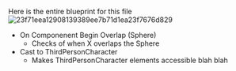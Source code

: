 Here is the entire blueprint for this file
![23f71eea12908139389ee7b71d1ea23f7676d829](https://user-images.githubusercontent.com/54378358/198416005-c788bab2-8c9d-4c37-9dd0-337702edd8c3.png)


- On Componenent Begin Overlap (Sphere)
  - Checks of when X overlaps the Sphere
- Cast to ThirdPersonCharacter
  - Makes ThirdPersonCharacter elements accessible
blah blah
